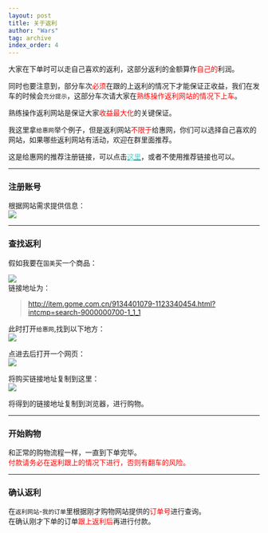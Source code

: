 ```yaml
---
layout: post
title: 关于返利
author: "Wars"
tag: archive
index_order: 4
---
```


大家在下单时可以走自己喜欢的返利，这部分返利的金额算作<font color = "#ff0000">自己的</font>利润。   
   
同时也要注意到，部分车次<font color = "#ff0000">必须</font>在跟的上返利的情况下才能保证正收益，我们在发车的时候会`充分提示`，这部分车次请大家在<font color = "#ff0000">熟练操作返利网站的情况下上车</font>。
      
熟练操作返利网站是保证大家<font color = "#ff0000">收益最大化</font>的关键保证。   
   
我这里拿`给惠网`举个例子，但是返利网站<font color = "#ff0000">不限于</font>给惠网，你们可以选择自己喜欢的网站，如果哪些返利网站有活动，欢迎在群里面推荐。   
   
这是给惠网的推荐注册链接，可以点击[<font color = "#48D1CC">这里</font>](http://www.geihui.com/spread/4132661.html)，或者不使用推荐链接也可以。   
   
***   
   
### 注册账号     
根据网站需求提供信息：   
![]({{site.baseurl}}/img/Geihui/register.png)   
   
***   
### 查找返利   
 
假如我要在`国美`买一个商品：   
  
![]({{site.baseurl}}/img/Geihui/Gome_1.png)   
链接地址为：   
> <http://item.gome.com.cn/9134401079-1123340454.html?intcmp=search-9000000700-1_1_1>   
      
此时打开`给惠网`,找到以下地方：   
![]({{site.baseurl}}/img/Geihui/Gome_2.png)    

点进去后打开一个网页：   
![]({{site.baseurl}}/img/Geihui/Tab.png)  
   
将购买链接地址复制到这里：   
![]({{site.baseurl}}/img/Geihui/links.png)    
   
将得到的链接地址复制到浏览器，进行购物。   
   
***   
### 开始购物   
和正常的购物流程一样，一直到下单完毕。   
<font color = "#ff0000">付款请务必在返利跟上的情况下进行，否则有翻车的风险。</font>   
   
***   
### 确认返利   
在`返利网站`-`我的订单`里根据刚才购物网站提供的<font color = "#ff0000">订单号</font>进行查询。   
在确认刚才下单的订单<font color = "#ff0000">跟上返利后</font>再进行付款。
   
